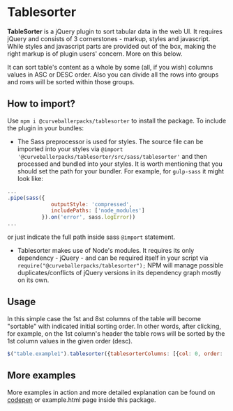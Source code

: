# Tablesorter

**TableSorter** is a jQuery plugin to sort tabular data in the web UI. It requires jQuery and consists of 3 cornerstones - markup, styles and javascript. While styles and javascript parts are provided out of the box, making the right markup is of plugin users' concern. More on this below.

It can sort table's content as a whole by some (all, if you wish) columns values in ASC or DESC order. Also you can divide all the rows into groups and rows will be sorted within those groups.

## How to import?

Use `npm i @curveballerpacks/tablesorter` to install the package. To include the plugin in your bundles:

- The Sass preprocessor is used for styles. The source file can be imported into your styles via `@import '@curveballerpacks/tablesorter/src/sass/tablesorter'` and then processed and bundled into your styles. It is worth mentioning that you should set the path for your bundler. For example, for `gulp-sass` it might look like:
```js
...
.pipe(sass({
              outputStyle: 'compressed',
              includePaths: ['node_modules']
           }).on('error', sass.logError))
...
```
or just indicate the full path inside sass `@import` statement.

- Tablesorter makes use of Node's modules. It requires its only dependency - jQuery - and can be required itself in your script via `require("@curveballerpacks/tablesorter");` NPM will manage possible duplicates/conflicts of jQuery versions in its dependency graph mostly on its own.

## Usage

In this simple case the 1st and 8st columns of the table will become "sortable" with indicated initial sorting order. In other words, after clicking, for example, on the 1st column's header the table rows will be sorted by the 1st column values in the given order (desc).

```js
$("table.example1").tablesorter({tablesorterColumns: [{col: 0, order: 'desc'}, {col: 7, order: 'asc'}]});
```

## More examples

More examples in action and more detailed explanation can be found on [codepen](https://codepen.io/curveball/full/yxewyO) or example.html page inside this package.
